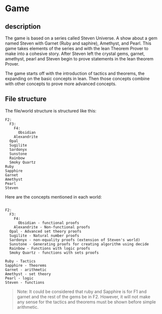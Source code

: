 # Game

## description

The game is based on a series called Steven Universe. A show about a gem named Steven with Garnet (Ruby and saphire), Amethyst, and Pearl. This game takes elements of the series and with the lean Theorem Prover to make into a cohesive story. After Steven left the crystal gems, garnet, amethyst, pearl and Steven begin to prove statements in the lean theorem Prover.

The game starts off with the introduction of tactics and theorems, the expanding on the basic concepts in lean. Then those concepts combine with other concepts to prove more advanced concepts.

## File structure
The file/world structure is structured like this:
```
F2:
  F3:
    F4:
      Obsidian
    Alexandrite
  Opal
  Sugilite
  Sardonyx
  Sunstone
  Rainbow
  Smoky Quartz
Ruby
Sapphire
Garnet
Amethyst
Pearl
Steven
```
Here are the concepts mentioned in each world:
```

F2:
  F3:
    F4:
      Obsidian - functional proofs
    Alexandrite - Non-functional proofs
  Opal - Advanced set theory proofs
  Sugilite - Natural number proofs
  Sardonyx - non-equality proofs (extension of Steven's world)
  Sunstone - Generating proofs for creating algorithm using decide
  Rainbow - Functions with logic proofs
  Smoky Quartz - functions with sets proofs

Ruby - Tactics
Sapphire - Theorems
Garnet - arithmetic
Amethyst - set theory
Pearl - logic
Steven - functions
```
> Note: It could be considered that ruby and Sapphire is for F1 and garnet and the rest of the gems be in F2. However, it will not make any sense for the tactics and theorems must be shown before simple arithmetic.
